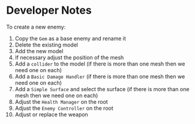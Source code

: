 # Developer Notes

To create a new enemy:

1. Copy the `Gem` as a base enemy and rename it
2. Delete the existing model
2. Add the new model
2. If necessary adjust the position of the mesh
3. Add a `collider` to the model (if there is more than one mesh then we need one on each)
4. Add a `Basic Damage Handler` (if there is more than one mesh then we need one on each)
5. Add a `Simple Surface` and select the surface (if there is more than one mesh then we need one on each)
6. Adjust the `Health Manager` on the root
7. Adjust the `Enemy Controller` on the root
8. Adjust or replace the weapon

